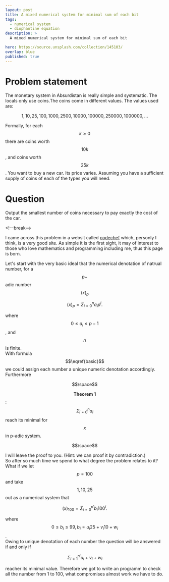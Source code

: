 ```yaml
---
layout: post
title: A mixed numerical system for minimal sum of each bit
tags:
  - numerical system
  - diophantine equation
description: >
  A mixed numerical system for minimal sum of each bit

hero: https://source.unsplash.com/collection/145103/
overlay: blue
published: true
---
```


# Problem statement
The monetary system in Absurdistan is really simple and systematic.
The locals only use coins.The coins come in different values.
The values used are:  

$$  1, 10, 25, 100, 1000, 2500, 10000, 100000, 250000, 1000000, ... $$  

Formally, for each $$k \geq 0$$ there are coins worth $$10 k$$, and coins worth $$25 k$$.
You want to buy a new car. Its price varies.
Assuming you have a sufficient supply of coins of each of the types you will need.

# Question
Output the smallest number of coins necessary to pay exactly the cost of the car.

<!–-break-–>

I came across this problem in a websit called [codechef][codechef] which, personly I think, is a very good 
site. As simple it is the first sight, it may of interest to those who love mathematics and programming including
me, thus this page is born. 

Let's start with the very basic ideal that the numerical denotation of natrual number, for a $$p-$$adic number $$(x)_p$$

$$
\label{basic}
\begin{equation}
(x)_p = \Sigma _{i=0} ^n  a_i p^i.
\end{equation}
$$

where $$ 0 \leq a_i \leq p-1 $$, and $$n$$ is finite.  
With formula $$\eqref{basic}$$ we could assign each number a unique numeric denotation accordingly. Furthermore  

$$\space$$ 
 
$$ \textbf{Theorem 1} \label{theorem1}$$: $$  \Sigma _{i=0} ^n  a_i$$  reach  its  minimal for $$x$$ in p-adic system.

$$\space$$  

I will leave the proof to you. (Hint: we can proof it by contradiction.)  
So after so much time we spend to what degree the problem relates to it?   
What if we let $$p=100$$ and take $$  1, 10, 25 $$ out as a numerical system that 
  
$$
\begin{equation}
(x)_{100} = \Sigma _{i=0} ^{n'}  b_i 100^i.
\end{equation}
$$

where $$ 0 \leq b_i \leq 99, b_i = u_i 25 + v_i 10 + w_i $$.  
Owing to unique denotation of each number the question will be answered if and only if 

$$
\label{con}
\begin{equation}
\Sigma _{i=1} ^{n'} u_i  + v_i  + w_i
\end{equation}
$$ 

reacher its minimal value. Therefore we got to write an programm to check all the number from 1 to 100, what 
compromises almost work we have to do.  


[codechef]:    https://www.codechef.com/problems/FR11
